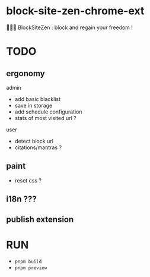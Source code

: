 # block-site-zen-chrome-ext

🧘🏻‍♂️ BlockSiteZen : block and regain your freedom !

# TODO

## ergonomy

admin

- add basic blacklist
- save in storage
- add schedule configuration
- stats of most visited url ?

user

- detect block url
- citations/mantras ?

## paint

- reset css ?

## i18n ???

## publish extension

# RUN

- `pnpm build`
- `pnpm preview`
